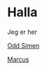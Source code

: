 
<html>
 <body>
   
   <h1>Halla</h1>
   <p>Jeg er her</p>
   <a href="https://soundcloud.com/odd-simen-saeter-finnvik">Odd Simen</a>
   <p><a href="https://www.youtube.com/">Marcus</a></p>
   </body>
   </html>
